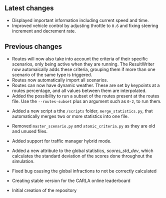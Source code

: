## Latest changes

* Displayed important information including current speed and time.
* Improved vehicle control by adjusting throttle to `0.6` and fixing steering increment and decrement rate.

## Previous changes

* Routes will now also take into account the criteria of their specific scenarios, only being active when they are running. The ResultWriter now automaically adds these criteria, grouping them if more than one scenario of the same type is triggered.
* Routes now automatically import all scenarios.
* Routes can now have dynamic weather. These are set by keypoints at a routes percentage, and all values between them are interpolated.
* Added the possibility to run a subset of the routes present at the routes file. Use the `--routes-subset` plus an argument such as `0-2`, to run them.
+ Added a new script a tthe `/scripts` folder, `merge_statistics.py`, that automatically merges two or more statistics into one file.

* Removed `master_scenario.py` and `atomic_criteria.py` as they are old and unused files.

* Added support for traffic manager hybrid mode.
* Added a new attribute to the global statistics, *scores_std_dev*, which calculates the standard deviation of the scores done throughout the simulation.
* Fixed bug causing the global infractions to not be correctly calculated

* Creating stable version for the CARLA online leaderboard
* Initial creation of the repository
